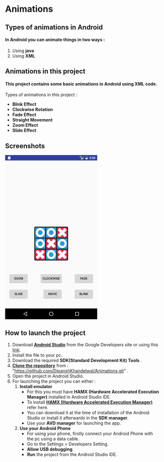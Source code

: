 # Animations
## Types of animations in Android
#### In Android you can animate things in two ways :
1. Using **java**
2. Using **XML**

## Animations in this project
#### This project contains some basic animations in Android using XML code.
Types of animations in this project :
* **Blink Effect**
* **Clockwise Rotation**
* **Fade Effect**
* **Straight Movement**
* **Zoom Effect**
* **Slide Effect**

## Screenshots
<img src="screenshot/Screenshot_1.png" width="300">

## How to launch the project
1. Download **[Android Studio](https://developer.android.com/studio/index.html)** from the Google Developers site or using this [link](https://developer.android.com/studio/index.html).
2. Install the file to your pc.
3. Download the required **SDK(Standard Development Kit) Tools** .
4. **[Clone the repository](https://github.com/DipanshKhandelwal/Animations.git)** from : "https://github.com/DipanshKhandelwal/Animations.git" .
5. Open the project in Android Studio.
6. For launching the project you can either :
	1. **Install emulator**
		* For this you must have **HAMX (Hardware Accelerated Execution Manager)** installed in Android Studio IDE.
		* To install **[HAMX (Hardware Accelerated Execution Manager)](https://stackoverflow.com/questions/29136173/emulator-error-x86-emulation-currently-requires-hardware-acceleration)** refer here.
		* You can download it at the time of installation of the Android Studio or install it afterwards in the **SDK manager**.
		* Use your **AVD manager** for launching the app.
	2. **Use your Android Phone**
		* For using your phone, firstly connect your Android Phone with the pc using a data cable.
		* Go to the Settings > Developers Setting.
		* **Allow USB debugging**.
		* **Run** the project from the Android Studio IDE.